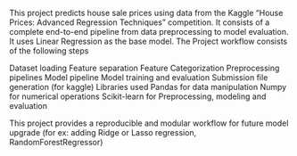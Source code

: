This project predicts house sale prices using data from the Kaggle “House Prices: Advanced Regression Techniques” competition. It consists of a complete end-to-end pipeline from data preprocessing to model evaluation. It uses Linear Regression as the base model. The Project workflow consists of the following steps

Dataset loading
Feature separation
Feature Categorization
Preprocessing pipelines
Model pipeline
Model training and evaluation
Submission file generation (for kaggle)
Libraries used
Pandas for data manipulation
Numpy for numerical operations
Scikit-learn for Preprocessing, modeling and evaluation

This project provides a reproducible and modular workflow for future model upgrade (for ex: adding Ridge or Lasso regression, RandomForestRegressor)
